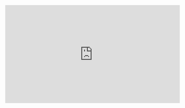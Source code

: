<iframe width="560" height="315" src="https://www.youtube.com/embed/Edelnw2kPhA" frameborder="0" allowfullscreen></iframe>

